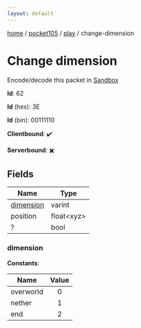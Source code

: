 ```yaml
---
layout: default
---
```


[home](/)  /  [pocket105](/protocol/pocket105)  /  [play](/protocol/pocket105/play)  /  change-dimension

# Change dimension

Encode/decode this packet in [Sandbox](../../../sandbox/pocket105#Play.ChangeDimension)

**Id**: 62

**Id** (hex): 3E

**Id** (bin): 00111110

**Clientbound**: ✔️

**Serverbound**: ✖️

## Fields

Name | Type
---|---
[dimension](#dimension) | varint
position | float&lt;xyz&gt;
? | bool

### dimension

**Constants**:

Name | Value
---|:---:
overworld | 0
nether | 1
end | 2
